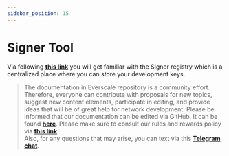 ```yaml
---
sidebar_position: 15
---
```


# Signer Tool

Via following [**this link**](https://github.com/tonlabs/everdev/blob/main/docs/command-line-interface/signer-tool.md) you will get familiar with the Signer registry which is a centralized place where you can store your development keys.

> The documentation in Everscale repository is a community effort. Therefore, everyone can contribute with proposals for new topics, suggest new content elements, participate in editing, and provide ideas that will be of great help for network development. Please be informed that our documentation can be edited via GitHub. It can be found [**here**](https://docs.everscale.network/). 
Please make sure to consult our rules and rewards policy via [**this link**](https://docs.everscale.network/contribute/hot-streams/documentations).  
Also, for any questions that may arise, you can text via this [**Telegram chat**](https://t.me/+C2IpQXWZtCwxYzEy).